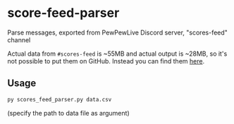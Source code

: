 # score-feed-parser

Parse messages, exported from PewPewLive Discord server, "scores-feed" channel

Actual data from `#scores-feed` is ~55MB and actual output is ~28MB, so it's not possible to put them on GitHub. Instead you can find them [here](https://drive.google.com/drive/folders/1N7mLrGn-6C2Woq_vwC_MzhoTkeTQH_tZ?usp=drive_link).

## Usage

```bash
py scores_feed_parser.py data.csv
```

(specify the path to data file as argument)
